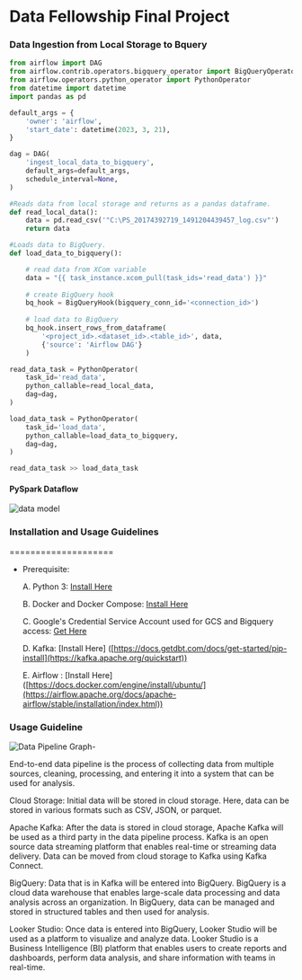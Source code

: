 # Data Fellowship Final Project
### Data Ingestion from Local Storage to Bquery
```py
from airflow import DAG
from airflow.contrib.operators.bigquery_operator import BigQueryOperator
from airflow.operators.python_operator import PythonOperator
from datetime import datetime
import pandas as pd

default_args = {
    'owner': 'airflow',
    'start_date': datetime(2023, 3, 21),
}

dag = DAG(
    'ingest_local_data_to_bigquery',
    default_args=default_args,
    schedule_interval=None,
)

#Reads data from local storage and returns as a pandas dataframe.
def read_local_data():
    data = pd.read_csv('"C:\PS_20174392719_1491204439457_log.csv"')
    return data

#Loads data to BigQuery.
def load_data_to_bigquery():

    # read data from XCom variable
    data = "{{ task_instance.xcom_pull(task_ids='read_data') }}"
    
    # create BigQuery hook
    bq_hook = BigQueryHook(bigquery_conn_id='<connection_id>')
    
    # load data to BigQuery
    bq_hook.insert_rows_from_dataframe(
        '<project_id>.<dataset_id>.<table_id>', data, 
        {'source': 'Airflow DAG'}
    )

read_data_task = PythonOperator(
    task_id='read_data',
    python_callable=read_local_data,
    dag=dag,
)

load_data_task = PythonOperator(
    task_id='load_data',
    python_callable=load_data_to_bigquery,
    dag=dag,
)

read_data_task >> load_data_task

```

#### PySpark Dataflow
![data model](https://user-images.githubusercontent.com/25885092/231314898-f10b698b-45ae-417d-a5f2-c69c957340c9.jpeg)


### Installation and Usage Guidelines

====================
- Prerequisite:

    A. Python 3: [Install Here](https://www.python.org/downloads/)
    
    B. Docker and Docker Compose: [Install Here](https://docs.docker.com/engine/install/ubuntu/)
    
    C. Google's Credential Service Account used for GCS and Bigquery access: [Get Here](https://developers.google.com/workspace/guides/create-credentials)
    
    D. Kafka: [Install Here] ([https://docs.getdbt.com/docs/get-started/pip-install](https://kafka.apache.org/quickstart))
    
    E. Airflow : [Install Here] ([https://docs.docker.com/engine/install/ubuntu/](https://airflow.apache.org/docs/apache-airflow/stable/installation/index.html))
    
### Usage Guideline 
![Data Pipeline Graph-](https://user-images.githubusercontent.com/98518827/229811511-20bb9efa-b022-4680-81d9-63ff0a09d707.png)

End-to-end data pipeline is the process of collecting data from multiple sources, cleaning, processing, and entering it into a system that can be used for analysis.

Cloud Storage: Initial data will be stored in cloud storage. Here, data can be stored in various formats such as CSV, JSON, or parquet.

Apache Kafka: After the data is stored in cloud storage, Apache Kafka will be used as a third party in the data pipeline process. Kafka is an open source data streaming platform that enables real-time or streaming data delivery. Data can be moved from cloud storage to Kafka using Kafka Connect.

BigQuery: Data that is in Kafka will be entered into BigQuery. BigQuery is a cloud data warehouse that enables large-scale data processing and data analysis across an organization. In BigQuery, data can be managed and stored in structured tables and then used for analysis.

Looker Studio: Once data is entered into BigQuery, Looker Studio will be used as a platform to visualize and analyze data. Looker Studio is a Business Intelligence (BI) platform that enables users to create reports and dashboards, perform data analysis, and share information with teams in real-time.
   
